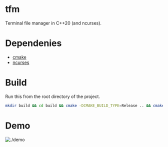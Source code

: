 # tfm
Terminal file manager in C++20 (and ncurses).
# Dependenies
- [cmake](https://cmake.org)
- [ncurses](https://invisible-island.net/ncurses)
# Build
Run this from the root directory of the project.
```bash
mkdir build && cd build && cmake -DCMAKE_BUILD_TYPE=Release .. && cmake --build .
```
# Demo
![./demo](./demo)
